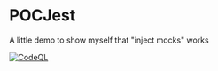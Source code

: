# POCJest

A little demo to show myself that "inject mocks" works

[![CodeQL](https://github.com/christ-off/POCJest/actions/workflows/codeql-analysis.yml/badge.svg)](https://github.com/christ-off/POCJest/actions/workflows/codeql-analysis.yml)
